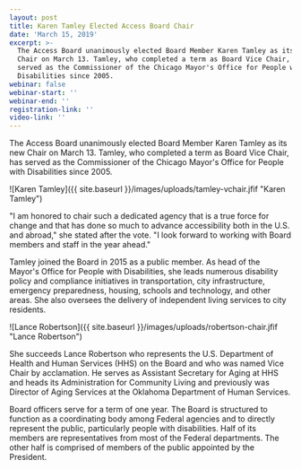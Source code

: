 ```yaml
---
layout: post
title: Karen Tamley Elected Access Board Chair
date: 'March 15, 2019'
excerpt: >-
  The Access Board unanimously elected Board Member Karen Tamley as its new
  Chair on March 13. Tamley, who completed a term as Board Vice Chair, has
  served as the Commissioner of the Chicago Mayor's Office for People with
  Disabilities since 2005.
webinar: false
webinar-start: ''
webinar-end: ''
registration-link: ''
video-link: ''
---
```

The Access Board unanimously elected Board Member Karen Tamley as its new Chair on March 13. Tamley, who completed a term as Board Vice Chair, has served as the Commissioner of the Chicago Mayor's Office for People with Disabilities since 2005.



![Karen Tamley]({{ site.baseurl }}/images/uploads/tamley-vchair.jfif "Karen Tamley")

"I am honored to chair such a dedicated agency that is a true force for change and that has done so much to advance accessibility both in the U.S. and abroad," she stated after the vote. "I look forward to working with Board members and staff in the year ahead."

Tamley joined the Board in 2015 as a public member. As head of the Mayor's Office for People with Disabilities, she leads numerous disability policy and compliance initiatives in transportation, city infrastructure, emergency preparedness, housing, schools and technology, and other areas. She also oversees the delivery of independent living services to city residents.



![Lance Robertson]({{ site.baseurl }}/images/uploads/robertson-chair.jfif "Lance Robertson")

She succeeds Lance Robertson who represents the U.S. Department of Health and Human Services (HHS) on the Board and who was named Vice Chair by acclamation. He serves as Assistant Secretary for Aging at HHS and heads its Administration for Community Living and previously was Director of Aging Services at the Oklahoma Department of Human Services.

Board officers serve for a term of one year. The Board is structured to function as a coordinating body among Federal agencies and to directly represent the public, particularly people with disabilities. Half of its members are representatives from most of the Federal departments. The other half is comprised of members of the public appointed by the President.
